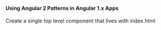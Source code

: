 

#### Using Angular 2 Patterns in Angular 1.x Apps

Create a single top level component that lives with index.html